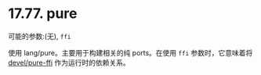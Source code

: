 # 17.77. pure

可能的参数:(无), `ffi`

使用 lang/pure。主要用于构建相关的纯 ports。在使用 `ffi` 参数时，它意味着将 [devel/pure-ffi](https://cgit.freebsd.org/ports/tree/devel/pure-ffi/pkg-descr) 作为运行时的依赖关系。
